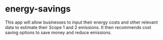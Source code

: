 # energy-savings
This app will allow businesses to input their energy costs and other relevant data to estimate their Scope 1 and 2 emissions. It then recommends cost saving options to save money and reduce emissions.
